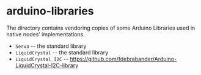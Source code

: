 
arduino-libraries
=================

The directory contains vendoring copies of some Arduino Libraries used in
native nodes’ implementations.

* `Servo` -- the standard library
* `LiquidCrystal` -- the standard library
* `LiquidCrystal_I2C` -- https://github.com/fdebrabander/Arduino-LiquidCrystal-I2C-library
